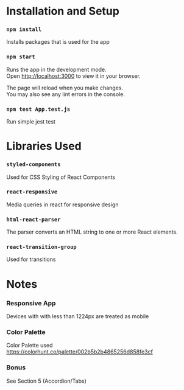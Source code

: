 # Installation and Setup

### `npm install`

Installs packages that is used for the app

### `npm start`

Runs the app in the development mode.\
Open [http://localhost:3000](http://localhost:3000) to view it in your browser.

The page will reload when you make changes.\
You may also see any lint errors in the console.

### `npm test App.test.js`

Run simple jest test 

# Libraries Used

### `styled-components`

Used for CSS Styling of React Components

### `react-responsive`

Media queries in react for responsive design

### `html-react-parser`

The parser converts an HTML string to one or more React elements.

### `react-transition-group`

Used for transitions 

# Notes

### Responsive App

Devices with with less than 1224px are treated as mobile

### Color Palette 

Color Palette used https://colorhunt.co/palette/002b5b2b4865256d858fe3cf

### Bonus 

See Section 5 (Accordion/Tabs)










